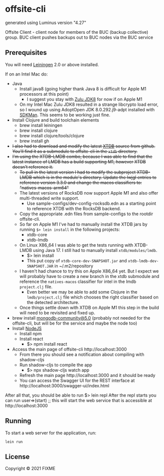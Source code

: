 # offsite-cli

generated using Luminus version "4.27"

Offsite Client - client node for members of the BUC (backup collective) group. BUC client pushes backups out to BUC nodes via the BUC service


## Prerequisites

You will need [Leiningen][1] 2.0 or above installed.

[1]: https://github.com/technomancy/leiningen

If on an Intel Mac do:
- Java
  - Install java8 (going higher thank Java 8 is difficult for Apple M1 processors at this point)
    - I suggest you stay with [Zulu JDK8](https://cdn.azul.com/zulu/bin/zulu8.58.0.13-ca-jdk8.0.312-macosx_aarch64.dmg) for now if on Apple M1
  - On my Intel Mac Zulu JDK8 resulted in a strange libcrypto load error, so I wound up using AdoptOpen JDK 8.0.292.j9-adpt installed with [SDKMan](https://sdkman.io/install). This seems to be working just fine.  
- Install Clojure and build toolchain elements 
  - brew install leiningen
  - brew install clojure
  - brew install clojure/tools/clojure
  - brew install gh
- ~~I also had to download and modify the latest [XTDB](https://github.com/xtdb/xtdb) source from github. You'll find it as a submodule to offsite-cli in the ```xtdb``` directory.~~
- ~~I'm using the XTDB-LMDB combo, because I was able to find that the latest instance of LMDB has a build supporting M1, however XTDB doesn't reference it.~~
  - ~~To pull in the latest version I had to modify the subproject XTDB-LMDB which is in the module's directory. Update the lwjgl entries to reference version 3.3.0 and change the macos classifiers to: "natives-macos-arm64"~~
  - The latest versions of RocksDB now support Apple M1 and also offer multi-threaded write support.
    - Use sample-configs/dev-config-rocksdb.edn as a starting point to reference XTDB with the RocksDB backend.
  - Copy the appropriate .edn files from sample-configs to the rootdir offsite-cli.
  - So far on Apple M1 I've had to manually install the XTDB jars by running ```$> lein install``` in the following projects: 
    - xtdb-core
    - xtdb-lmdb
  - On Linux X86_64 I was able to get the tests running with XTDB-LMDB using Java 17. I still had to manually install ```xtdb/modules/lmdb```.
    - $> lein install 
    - This put copy of ```xtdb-core-dev-SNAPSHOT.jar``` and ```xtdb-lmdb-dev-SNAPSHOT.JAR``` in ~/.m2/repository
  - I haven't had chance to try this on Apple X86_64 yet. But I expect we will probably have to create a new branch in the xtdb submodule and reference the  ```natives-macos``` classifier for intel in the lmdb ```project.clj``` file.
    - Even better we may be able to add some Clojure in the ```lmdb/project.clj``` file which chooses the right classifier based on the detected architecture. 
  - Once things settle down with XTDB on Apple M1 this step in the build will need to be revisited and fixed up.
- brew install mongodb-community@5.0 (probably not needed for the offsite-cli, but will be for the service and maybe the node too)
- Install [NodeJS](https://nodejs.org/dist/v17.3.0/node-v17.3.0.pkg)
  - Install npm
  - Install react 
    - $> npm install react 
- Access the main page of offsite-cli http://localhost:3000
  - From there you should see a notification about compiling with shadow-cljs
  - Run shadow-cljs to compile the app
    - $> npx shadow-cljs watch app
  - Refresh the main page http://localhost:3000 and it should be ready
  - You can access the Swagger UI for the REST interface at http://localhost:3000/swagger-ui/index.html

After all that, you should be able to run $> lein repl
After the repl starts you can run
user=>(start)       ;; this will start the web service that is accessible at http://localhost:3000


## Running

To start a web server for the application, run:

    lein run 

## License

Copyright © 2021 FIXME
